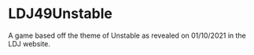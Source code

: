 # LDJ49Unstable
A game based off the theme of Unstable as revealed on 01/10/2021 in the LDJ website.
